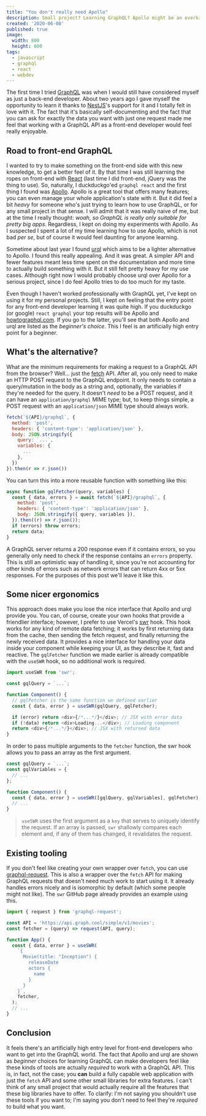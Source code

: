 ```yaml
---
title: "You don't really need Apollo"
description: Small project? Learning GraphQL? Apollo might be an overkill
created: '2020-06-08'
published: true
image:
  width: 800
  height: 600
tags:
  - javascript
  - graphql
  - react
  - webdev
---
```


The first time I tried [GraphQL](https://graphql.org) was when I would still have considered myself as just a back-end developer. About two years ago I gave myself the opportunity to learn it thanks to [NestJS](https://nestjs.com)'s support for it and I totally felt in love with it. The fact that it's basically self-documenting and the fact that you can ask for exactly the data you want with just one request made me feel that working with a GraphQL API as a front-end developer would feel really enjoyable.

## Road to front-end GraphQL

I wanted to try to make something on the front-end side with this new knowledge, to get a better feel of it. By that time I was still learning the ropes on front-end with [React](https://reactjs.org) (last time I did front-end, jQuery was the thing to use). So, naturally, I duckduckgo'ed `graphql react` and the first thing I found was [Apollo](https://www.apollographql.com). Apollo is a great tool that offers many features; you can even manage your whole application's state with it. But it did feel a bit _heavy_ for someone who's just trying to learn how to use GraphQL, or for any small project in that sense. I will admit that it was really naive of me, but at the time I really thought: _woah, so GraphQL is really only suitable for pretty big apps_. Regardless, I kept on doing my experiments with Apollo. As I suspected I spent a lot of my time learning how to use Apollo, which is not bad _per se_, but of course it would feel daunting for anyone learning.

Sometime about last year I found [urql](https://formidable.com/open-source/urql/) which aims to be a lighter alternative to Apollo. I found this really appealing. And it was great. A simpler API and fewer features meant less time spent on the documentation and more time to actually build something with it. But it still felt pretty heavy for my use cases. Although right now I would probably choose urql over Apollo for a serious project, since I do feel Apollo tries to do too much for my taste.

Even though I haven't worked professionally with GraphQL yet, I've kept on using it for my personal projects. Still, I kept on feeling that the entry point for any front-end developer learning it was quite high. If you duckduckgo (or google) `react graphql` your top results will be Apollo and [howtographql.com](https://www.howtographql.com). If you go to the latter, you'll see that both Apollo and urql are listed as the _beginner's choice_. This I feel is an artificially high entry point for a beginner.

## What's the alternative?

What are the minimum requirements for making a request to a GraphQL API from the browser? Well... just the [fetch](https://developer.mozilla.org/en-US/docs/Web/API/Fetch_API) API. After all, you only need to make an HTTP POST request to the GraphQL endpoint. It only needs to contain a query/mutation in the body as a string and, optionally, the variables if they're needed for the query. It doesn't _need_ to be a POST request, and it can have an `application/graphql` MIME type; but, to keep things simple, a POST request with an `application/json` MIME type should always work.

```javascript
fetch(`${API}/graphql`, {
  method: 'post',
  headers: { 'content-type': 'application/json' },
  body: JSON.stringify({
    query: `...`,
    variables: {
      ...
    },
  })
}).then(r => r.json())
```

You can turn this into a more reusable function with something like this:

```javascript
async function gqlFetcher(query, variables) {
  const { data, errors } = await fetch(`${API}/graphql`, {
    method: 'post',
    headers: { 'content-type': 'application/json' },
    body: JSON.stringify({ query, variables }),
  }).then((r) => r.json());
  if (errors) throw errors;
  return data;
}
```

A GraphQL server returns a 200 response even if it contains errors, so you generally only need to check if the response contains an `errors` property. This is still an optimistic way of handling it, since you're not accounting for other kinds of errors such as network errors that can return 4xx or 5xx responses. For the purposes of this post we'll leave it like this.

## Some nicer ergonomics

This approach does make you lose the nice interface that Apollo and urql provide you. You can, of course, create your own hooks that provide a friendlier interface; however, I prefer to use Vercel's [swr](https://github.com/vercel/swr) hook. This hook works for any kind of remote data fetching; it works by first returning data from the cache, then sending the fetch request, and finally returning the newly received data. It provides a nice interface for handling your data inside your component while keeping your UI, as they describe it, fast and reactive. The `gqlFetcher` function we made earlier is already compatible with the `useSWR` hook, so no additional work is required.

```javascript
import useSWR from 'swr';

const gqlQuery = `...`;

function Component() {
  // gqlFetcher is the same function we defined earlier
  const { data, error } = useSWR(gqlQuery, gqlFetcher);

  if (error) return <div>{/*...*/}</div>; // JSX with error data
  if (!data) return <div>Loading...</div>; // Loading component
  return <div>{/*...*/}</div>; // JSX with returned data
}
```

In order to pass multiple arguments to the `fetcher` function, the swr hook allows you to pass an array as the first argument.

```javascript
const gqlQuery = `...`;
const gqlVariables = {
  // ...
};

function Component() {
  const { data, error } = useSWR([gqlQuery, gqlVariables], gqlFetcher);
  // ...
}
```

> `useSWR` uses the first argument as a `key` that serves to uniquely identify the request. If an array is passed, `swr` shallowly compares each element and, if any of them has changed, it revalidates the request.

## Existing tooling

If you don't feel like creating your own wrapper over `fetch`, you can use [graphql-request](https://github.com/prisma-labs/graphql-request). This is also a wrapper over the `fetch` API for making GraphQL requests that doesn't need much work to start using it. It already handles errors nicely and is isomorphic by default (which some people might not like). The `swr` GitHub page already provides an example using this.

```javascript
import { request } from 'graphql-request';

const API = 'https://api.graph.cool/simple/v1/movies';
const fetcher = (query) => request(API, query);

function App() {
  const { data, error } = useSWR(
    `{
      Movie(title: "Inception") {
        releaseDate
        actors {
          name
        }
      }
    }`,
    fetcher,
  );
  // ...
}
```

## Conclusion

It feels there's an artificially high entry level for front-end developers who want to get into the GraphQL world. The fact that Apollo and urql are shown as _beginner_ choices for learning GraphQL can make developers feel like these kinds of tools are actually _required_ to work with a GraphQL API. This is, in fact, not the case; you **can** build a fully capable web application with just the `fetch` API and some other small libraries for extra features. I can't think of any small project that would actually require all the features that these big libraries have to offer. To clarify: I'm not saying you shouldn't use these tools if you want to; I'm saying you don't need to feel they're _required_ to build what you want.
